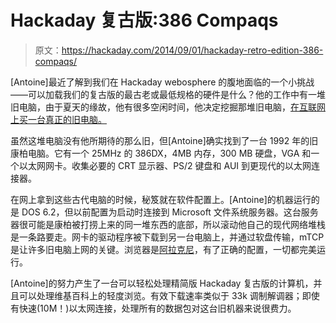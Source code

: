 # Hackaday 复古版:386 Compaqs

> 原文：<https://hackaday.com/2014/09/01/hackaday-retro-edition-386-compaqs/>

[Antoine]最近了解到我们在 Hackaday webosphere 的腹地面临的一个小挑战——可以加载我们的复古版的最古老或最低规格的硬件是什么？他的工作中有一堆旧电脑，由于夏天的缘故，他有很多空闲时间，他决定挖掘那堆旧电脑，[在互联网上买一台真正的旧电脑。](https://justpaste.it/gv01)

虽然这堆电脑没有他所期待的那么旧，但[Antoine]确实找到了一台 1992 年的旧康柏电脑。它有一个 25MHz 的 386DX，4MB 内存，300 MB 硬盘，VGA 和一个以太网网卡。收集必要的 CRT 显示器、PS/2 键盘和 AUI 到更现代的以太网连接器。

在网上拿到这些古代电脑的时候，秘笈就在软件配置上。[Antoine]的机器运行的是 DOS 6.2，但以前配置为启动时连接到 Microsoft 文件系统服务器。这台服务器很可能是康柏被打捞上来的同一堆东西的底部，所以滚动他自己的现代网络堆栈是一条路要走。网卡的驱动程序被下载到另一台电脑上，并通过软盘传输，mTCP 是让许多旧电脑上网的关键。浏览器是[阿拉克尼](http://www.glennmcc.org/)，有了正确的配置，一切都完美运行。

[Antoine]的努力产生了一台可以轻松处理精简版 Hackaday 复古版的计算机，并且可以处理维基百科上的轻度浏览。有效下载速率类似于 33k 调制解调器；即使有快速(10M！)以太网连接，处理所有的数据包对这台旧机器来说很费力。